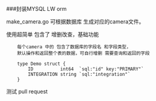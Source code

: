 ###封装MYSQL LW orm

make_camera.go 可根据数据库 生成对应的camera文件。

使用超简单 包含了 增删改查，基础功能


```gotemplate
    每个camera 中的 包含了数据库的字段名 和字段类型，
    默认操作和返回整个表的数据，可自行增删 需要查询和返回的字段
    
    type Demo struct {
        ID          int64  `sql:"id" key:"PRIMARY"`
        INTEGRATION string `sql:"integration"`
    }
```

测试 pull request